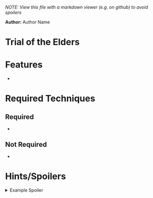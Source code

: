 *NOTE: View this file with a markdown viewer (e.g. on github) to avoid spoilers*

**Author:** Author Name

# Trial of the Elders
<description>

# Features
- 

# Required Techniques

## Required
- 

## Not Required
- 

# Hints/Spoilers

<details>
  <summary>Example Spoiler</summary>
    Example spoiler text
</details>


